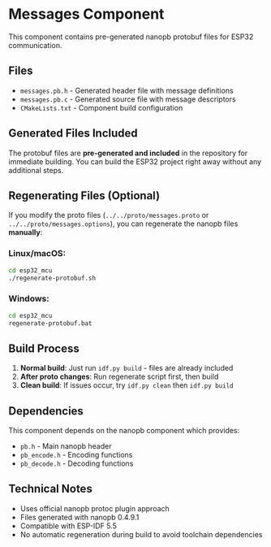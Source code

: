# Messages Component

This component contains pre-generated nanopb protobuf files for ESP32 communication.

## Files

- `messages.pb.h` - Generated header file with message definitions
- `messages.pb.c` - Generated source file with message descriptors  
- `CMakeLists.txt` - Component build configuration

## Generated Files Included

The protobuf files are **pre-generated and included** in the repository for immediate building. 
You can build the ESP32 project right away without any additional steps.

## Regenerating Files (Optional)

If you modify the proto files (`../../proto/messages.proto` or `../../proto/messages.options`), 
you can regenerate the nanopb files **manually**:

### Linux/macOS:
```bash
cd esp32_mcu
./regenerate-protobuf.sh
```

### Windows:
```cmd
cd esp32_mcu
regenerate-protobuf.bat
```

## Build Process

1. **Normal build**: Just run `idf.py build` - files are already included
2. **After proto changes**: Run regenerate script first, then build
3. **Clean build**: If issues occur, try `idf.py clean` then `idf.py build`

## Dependencies

This component depends on the nanopb component which provides:
- `pb.h` - Main nanopb header
- `pb_encode.h` - Encoding functions  
- `pb_decode.h` - Decoding functions

## Technical Notes

- Uses official nanopb protoc plugin approach
- Files generated with nanopb 0.4.9.1
- Compatible with ESP-IDF 5.5
- No automatic regeneration during build to avoid toolchain dependencies